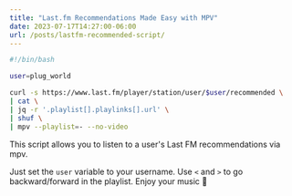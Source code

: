 ```yaml
---
title: "Last.fm Recommendations Made Easy with MPV"
date: 2023-07-17T14:27:00-06:00
url: /posts/lastfm-recommended-script/
---
```


```bash
#!/bin/bash

user=plug_world

curl -s https://www.last.fm/player/station/user/$user/recommended \
| cat \
| jq -r '.playlist[].playlinks[].url' \
| shuf \
| mpv --playlist=- --no-video
```

This script allows you to listen to a user's Last FM recommendations via mpv.

Just set the `user` variable to your username.
Use `<` and `>` to go backward/forward in the playlist.
Enjoy your music 🎵
